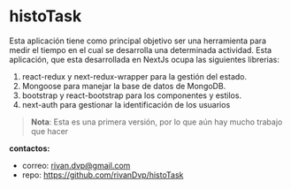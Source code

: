 # histoTask
Esta aplicación tiene como principal objetivo ser una herramienta
para medir el tiempo en el cual se desarrolla una determinada actividad. 
Esta aplicación, que esta desarrollada en NextJs ocupa las siguientes librerias:
1. react-redux y next-redux-wrapper para la gestión del estado.
2. Mongoose para manejar la base de datos de MongoDB.
3. bootstrap y react-bootstrap para los componentes y estilos.
4. next-auth para gestionar la identificación de los usuarios

>**Nota**: Esta es una primera versión, por lo que aún hay mucho trabajo que hacer

**contactos:**
- correo: rivan.dvp@gmail.com
- repo: https://github.com/rivanDvp/histoTask